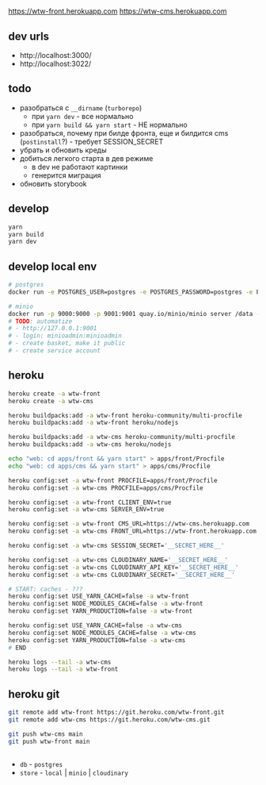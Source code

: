 #

https://wtw-front.herokuapp.com
https://wtw-cms.herokuapp.com

## dev urls

- http://localhost:3000/
- http://localhost:3022/

## todo

- разобраться с `__dirname` (`turborepo`)
  - при `yarn dev` - все нормально
  - при `yarn build && yarn start` - НЕ нормально
- разобраться, почему при билде фронта, еще и билдится cms (`postinstall`?) - требует SESSION_SECRET
- убрать и обновить креды
- добиться легкого старта в дев режиме
  - в dev не работают картинки
  - генерится миграция
- обновить storybook

## develop

```sh
yarn
yarn build
yarn dev
```

## develop local env

```sh
# postgres
docker run -e POSTGRES_USER=postgres -e POSTGRES_PASSWORD=postgres -e POSTGRES_DB=keystone -p 5432:5432 postgres

# minio
docker run -p 9000:9000 -p 9001:9001 quay.io/minio/minio server /data --console-address ":9001"
# TODO: automatize
# - http://127.0.0.1:9001
# - login: minioadmin:minioadmin
# - create basket, make it public
# - create service account
```

## heroku

```sh
heroku create -a wtw-front
heroku create -a wtw-cms

heroku buildpacks:add -a wtw-front heroku-community/multi-procfile
heroku buildpacks:add -a wtw-front heroku/nodejs

heroku buildpacks:add -a wtw-cms heroku-community/multi-procfile
heroku buildpacks:add -a wtw-cms heroku/nodejs

echo "web: cd apps/front && yarn start" > apps/front/Procfile
echo "web: cd apps/cms && yarn start" > apps/cms/Procfile

heroku config:set -a wtw-front PROCFILE=apps/front/Procfile
heroku config:set -a wtw-cms PROCFILE=apps/cms/Procfile

heroku config:set -a wtw-front CLIENT_ENV=true
heroku config:set -a wtw-cms SERVER_ENV=true

heroku config:set -a wtw-front CMS_URL=https://wtw-cms.herokuapp.com
heroku config:set -a wtw-cms FRONT_URL=https://wtw-front.herokuapp.com

heroku config:set -a wtw-cms SESSION_SECRET='__SECRET_HERE__'

heroku config:set -a wtw-cms CLOUDINARY_NAME='__SECRET_HERE__'
heroku config:set -a wtw-cms CLOUDINARY_API_KEY='__SECRET_HERE__'
heroku config:set -a wtw-cms CLOUDINARY_SECRET='__SECRET_HERE__'

# START: caches - ???
heroku config:set USE_YARN_CACHE=false -a wtw-front
heroku config:set NODE_MODULES_CACHE=false -a wtw-front
heroku config:set YARN_PRODUCTION=false -a wtw-front

heroku config:set USE_YARN_CACHE=false -a wtw-cms
heroku config:set NODE_MODULES_CACHE=false -a wtw-cms
heroku config:set YARN_PRODUCTION=false -a wtw-cms
# END

heroku logs --tail -a wtw-cms
heroku logs --tail -a wtw-front
```

## heroku git

```sh
git remote add wtw-front https://git.heroku.com/wtw-front.git
git remote add wtw-cms https://git.heroku.com/wtw-cms.git

git push wtw-cms main
git push wtw-front main
```

##

- `db` - `postgres`
- `store` - `local` | `minio` | `cloudinary`
